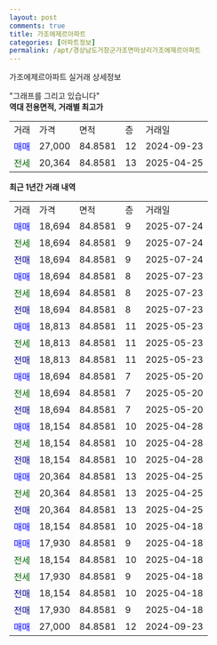 ```yaml
---
layout: post
comments: true
title: 가조에제르아파트
categories: [아파트정보]
permalink: /apt/경상남도거창군가조면마상리가조에제르아파트
---
```


가조에제르아파트 실거래 상세정보

<script type="text/javascript">
  google.charts.load('current', {'packages':['line', 'corechart']});
  google.charts.setOnLoadCallback(drawChart);

  function drawChart() {
    var data = new google.visualization.DataTable();
    data.addColumn('date', '거래일');
    data.addColumn('number', "매매");
    data.addColumn('number', "전세");
    data.addColumn('number', "전매");

    data.addRows([[new Date(Date.parse("2025-07-24")), 18694, null, null], [new Date(Date.parse("2025-07-24")), null, 18694, null], [new Date(Date.parse("2025-07-24")), null, null, 18694], [new Date(Date.parse("2025-07-23")), 18694, null, null], [new Date(Date.parse("2025-07-23")), null, 18694, null], [new Date(Date.parse("2025-07-23")), null, null, 18694], [new Date(Date.parse("2025-05-23")), 18813, null, null], [new Date(Date.parse("2025-05-23")), null, 18813, null], [new Date(Date.parse("2025-05-23")), null, null, 18813], [new Date(Date.parse("2025-05-20")), 18694, null, null], [new Date(Date.parse("2025-05-20")), null, 18694, null], [new Date(Date.parse("2025-05-20")), null, null, 18694], [new Date(Date.parse("2025-04-28")), 18154, null, null], [new Date(Date.parse("2025-04-28")), null, 18154, null], [new Date(Date.parse("2025-04-28")), null, null, 18154], [new Date(Date.parse("2025-04-25")), 20364, null, null], [new Date(Date.parse("2025-04-25")), null, 20364, null], [new Date(Date.parse("2025-04-25")), null, null, 20364], [new Date(Date.parse("2025-04-18")), 18154, null, null], [new Date(Date.parse("2025-04-18")), 17930, null, null], [new Date(Date.parse("2025-04-18")), null, 18154, null], [new Date(Date.parse("2025-04-18")), null, 17930, null], [new Date(Date.parse("2025-04-18")), null, null, 18154], [new Date(Date.parse("2025-04-18")), null, null, 17930], [new Date(Date.parse("2024-09-23")), 27000, null, null]]);

    var options = {
      hAxis: {
        format: 'yyyy/MM/dd'
      },    
      lineWidth: 0,
      pointsVisible: true,    
      title: '최근 1년간 유형별 실거래가 분포',
      legend: { position: 'bottom' }
    };

    var formatter = new google.visualization.NumberFormat({pattern:'###,###'} );
    formatter.format(data, 1);
    formatter.format(data, 2);
    
    setTimeout(function() {
        var chart = new google.visualization.LineChart(document.getElementById('columnchart_material'));
        chart.draw(data, (options));
        document.getElementById('loading').style.display = 'none';
    }, 200);
  }
</script>


<div id="loading" style="z-index:20; display: block; margin-left: 0px">"그래프를 그리고 있습니다"</div>
<div id="columnchart_material" style="width: 95%; margin-left: 0px; display: block"></div>
<!-- contents start -->
<b>역대 전용면적, 거래별 최고가</b>
<table class="sortable">
    <tr>
      <td>거래</td>
      <td>가격</td>
      <td>면적</td>
      <td>층</td>
      <td>거래일</td>
    </tr>
        <tr>
          <td><a style="color: blue">매매</a></td>
          <td>27,000</td>
          <td>84.8581</td>
          <td>12</td>
          <td>2024-09-23</td>
        </tr>        
        <tr>
              <td><a style="color: darkgreen">전세</a></td>
              <td>20,364</td>
              <td>84.8581</td>
              <td>13</td>
              <td>2025-04-25</td>
            </tr>        
    
</table>

<b>최근 1년간 거래 내역</b>

<table class="sortable">
    <tr>
      <td>거래</td>
      <td>가격</td>
      <td>면적</td>
      <td>층</td>
      <td>거래일</td>
    </tr>
    <tr>
      <td><a style="color: blue">매매</a></td>
      <td>18,694</td>
      <td>84.8581</td>
      <td>9</td>
      <td>2025-07-24</td>
    </tr>          <tr>
      <td><a style="color: darkgreen">전세</a></td>
      <td>18,694</td>
      <td>84.8581</td>
      <td>9</td>
      <td>2025-07-24</td>
    </tr>          <tr>
      <td><a style="color: darkblue">전매</a></td>
      <td>18,694</td>
      <td>84.8581</td>
      <td>9</td>
      <td>2025-07-24</td>
    </tr>          <tr>
      <td><a style="color: blue">매매</a></td>
      <td>18,694</td>
      <td>84.8581</td>
      <td>8</td>
      <td>2025-07-23</td>
    </tr>          <tr>
      <td><a style="color: darkgreen">전세</a></td>
      <td>18,694</td>
      <td>84.8581</td>
      <td>8</td>
      <td>2025-07-23</td>
    </tr>          <tr>
      <td><a style="color: darkblue">전매</a></td>
      <td>18,694</td>
      <td>84.8581</td>
      <td>8</td>
      <td>2025-07-23</td>
    </tr>          <tr>
      <td><a style="color: blue">매매</a></td>
      <td>18,813</td>
      <td>84.8581</td>
      <td>11</td>
      <td>2025-05-23</td>
    </tr>          <tr>
      <td><a style="color: darkgreen">전세</a></td>
      <td>18,813</td>
      <td>84.8581</td>
      <td>11</td>
      <td>2025-05-23</td>
    </tr>          <tr>
      <td><a style="color: darkblue">전매</a></td>
      <td>18,813</td>
      <td>84.8581</td>
      <td>11</td>
      <td>2025-05-23</td>
    </tr>          <tr>
      <td><a style="color: blue">매매</a></td>
      <td>18,694</td>
      <td>84.8581</td>
      <td>7</td>
      <td>2025-05-20</td>
    </tr>          <tr>
      <td><a style="color: darkgreen">전세</a></td>
      <td>18,694</td>
      <td>84.8581</td>
      <td>7</td>
      <td>2025-05-20</td>
    </tr>          <tr>
      <td><a style="color: darkblue">전매</a></td>
      <td>18,694</td>
      <td>84.8581</td>
      <td>7</td>
      <td>2025-05-20</td>
    </tr>          <tr>
      <td><a style="color: blue">매매</a></td>
      <td>18,154</td>
      <td>84.8581</td>
      <td>10</td>
      <td>2025-04-28</td>
    </tr>          <tr>
      <td><a style="color: darkgreen">전세</a></td>
      <td>18,154</td>
      <td>84.8581</td>
      <td>10</td>
      <td>2025-04-28</td>
    </tr>          <tr>
      <td><a style="color: darkblue">전매</a></td>
      <td>18,154</td>
      <td>84.8581</td>
      <td>10</td>
      <td>2025-04-28</td>
    </tr>          <tr>
      <td><a style="color: blue">매매</a></td>
      <td>20,364</td>
      <td>84.8581</td>
      <td>13</td>
      <td>2025-04-25</td>
    </tr>          <tr>
      <td><a style="color: darkgreen">전세</a></td>
      <td>20,364</td>
      <td>84.8581</td>
      <td>13</td>
      <td>2025-04-25</td>
    </tr>          <tr>
      <td><a style="color: darkblue">전매</a></td>
      <td>20,364</td>
      <td>84.8581</td>
      <td>13</td>
      <td>2025-04-25</td>
    </tr>          <tr>
      <td><a style="color: blue">매매</a></td>
      <td>18,154</td>
      <td>84.8581</td>
      <td>10</td>
      <td>2025-04-18</td>
    </tr>          <tr>
      <td><a style="color: blue">매매</a></td>
      <td>17,930</td>
      <td>84.8581</td>
      <td>9</td>
      <td>2025-04-18</td>
    </tr>          <tr>
      <td><a style="color: darkgreen">전세</a></td>
      <td>18,154</td>
      <td>84.8581</td>
      <td>10</td>
      <td>2025-04-18</td>
    </tr>          <tr>
      <td><a style="color: darkgreen">전세</a></td>
      <td>17,930</td>
      <td>84.8581</td>
      <td>9</td>
      <td>2025-04-18</td>
    </tr>          <tr>
      <td><a style="color: darkblue">전매</a></td>
      <td>18,154</td>
      <td>84.8581</td>
      <td>10</td>
      <td>2025-04-18</td>
    </tr>          <tr>
      <td><a style="color: darkblue">전매</a></td>
      <td>17,930</td>
      <td>84.8581</td>
      <td>9</td>
      <td>2025-04-18</td>
    </tr>          <tr>
      <td><a style="color: blue">매매</a></td>
      <td>27,000</td>
      <td>84.8581</td>
      <td>12</td>
      <td>2024-09-23</td>
    </tr>      </table>
<!-- contents end -->    

